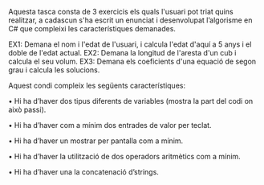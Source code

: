 Aquesta tasca consta de 3 exercicis els quals l'usuari pot triat quins realitzar, a cadascun s'ha escrit un enunciat i desenvolupat l’algorisme en C# que compleixi les característiques demanades.

EX1: Demana el nom i l'edat de l'usuari, i calcula l'edat d'aquí a 5 anys i el doble de l'edat actual.
EX2: Demana la longitud de l'aresta d'un cub i calcula el seu volum.
EX3: Demana els coeficients d'una equació de segon grau i calcula les solucions.

Aquest condi compleix les següents característiques:

•	Hi ha d’haver dos tipus diferents de variables (mostra la part del codi on això passi).

•	Hi ha d’haver com a mínim dos entrades de valor per teclat. 

•	Hi ha d’haver un mostrar per pantalla com a mínim.

•	Hi ha d’haver la utilització de dos operadors aritmètics com a mínim.

•	Hi ha d’haver una la concatenació d’strings.
